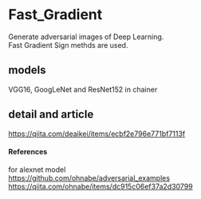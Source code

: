 # Fast_Gradient

Generate adversarial images of Deep Learning.  
Fast Gradient Sign methds are used.


## models
VGG16, GoogLeNet and ResNet152 in chainer

## detail and article
https://qiita.com/deaikei/items/ecbf2e796e771bf7113f

#### References
for alexnet model  
https://github.com/ohnabe/adversarial_examples  
https://qiita.com/ohnabe/items/dc915c06ef37a2d30799 
